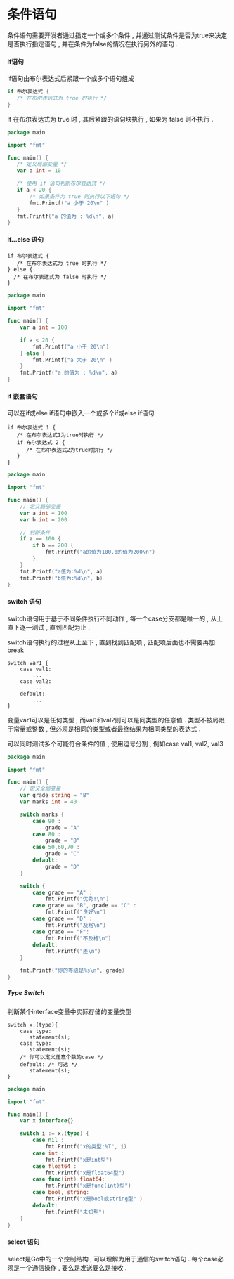 # 条件语句

条件语句需要开发者通过指定一个或多个条件 , 并通过测试条件是否为true来决定是否执行指定语句 , 并在条件为false的情况在执行另外的语句 .

#### if语句

if语句由布尔表达式后紧跟一个或多个语句组成

```go
if 布尔表达式 {
   /* 在布尔表达式为 true 时执行 */
}
```

If 在布尔表达式为 true 时 , 其后紧跟的语句块执行 , 如果为 false 则不执行 .

```go
package main

import "fmt"

func main() {
   /* 定义局部变量 */
   var a int = 10

   /* 使用 if 语句判断布尔表达式 */
   if a < 20 {
       /* 如果条件为 true 则执行以下语句 */
       fmt.Printf("a 小于 20\n" )
   }
   fmt.Printf("a 的值为 : %d\n", a)
}
```

#### if...else 语句

```
if 布尔表达式 {
   /* 在布尔表达式为 true 时执行 */
} else {
  /* 在布尔表达式为 false 时执行 */
}
```

```go
package main

import "fmt"

func main() {
    var a int = 100

    if a < 20 {
        fmt.Printf("a 小于 20\n")
    } else {
        fmt.Printf("a 大于 20\n" )
    }
    fmt.Printf("a 的值为 : %d\n", a)
}
```

#### if 嵌套语句

可以在if或else if语句中嵌入一个或多个if或else if语句

```
if 布尔表达式 1 {
   /* 在布尔表达式1为true时执行 */
   if 布尔表达式 2 {
      /* 在布尔表达式2为true时执行 */
   }
}
```

```go
package main

import "fmt"

func main() {
    // 定义局部变量
    var a int = 100
    var b int = 200

    // 判断条件
    if a == 100 {
        if b == 200 {
            fmt.Printf("a的值为100,b的值为200\n")
        }
    }
    fmt.Printf("a值为:%d\n", a)
    fmt.Printf("b值为:%d\n", b)
}
```

#### switch 语句

switch语句用于基于不同条件执行不同动作 , 每一个case分支都是唯一的 , 从上直下逐一测试 , 直到匹配为止 .

switch语句执行的过程从上至下 , 直到找到匹配项 , 匹配项后面也不需要再加break

```
switch var1 {
    case val1:
        ...
    case val2:
        ...
    default:
        ...
}
```

变量var1可以是任何类型 , 而val1和val2则可以是同类型的任意值 . 类型不被局限于常量或整数 , 但必须是相同的类型或者最终结果为相同类型的表达式 .

可以同时测试多个可能符合条件的值 , 使用逗号分割 , 例如case val1, val2, val3

```go
package main

import "fmt"

func main() {
    // 定义全局变量
    var grade string = "B"
    var marks int = 40

    switch marks {
        case 90 :
            grade = "A"
        case 80 :
            grade = "B"
        case 50,60,70 :
            grade = "C"
        default:
            grade = "D"
    }

    switch {
        case grade == "A" :
            fmt.Printf("优秀!\n")
        case grade == "B", grade == "C" :
            fmt.Printf("良好\n")
        case grade == "D" :
            fmt.Printf("及格\n")
        case grade == "F":
            fmt.Printf("不及格\n")
        default:
            fmt.Printf("差\n")
    }

    fmt.Printf("你的等级是%s\n", grade)
}
```

##### Type Switch

判断某个interface变量中实际存储的变量类型

```
switch x.(type){
    case type:
       statement(s);      
    case type:
       statement(s); 
    /* 你可以定义任意个数的case */
    default: /* 可选 */
       statement(s);
}
```

```go
package main

import "fmt"

func main() {
    var x interface{}

    switch i := x.(type) {
        case nil :
            fmt.Printf("x的类型:%T", i)
        case int :
            fmt.Printf("x是int型")
        case float64 :
            fmt.Printf("x是float64型")
        case func(int) float64:
            fmt.Printf("x是func(int)型")
        case bool, string:
            fmt.Printf("x是bool或string型" )
        default:
            fmt.Printf("未知型")
    }
}
```

#### select 语句

select是Go中的一个控制结构 , 可以理解为用于通信的switch语句 . 每个case必须是一个通信操作 , 要么是发送要么是接收 . 


